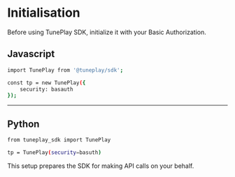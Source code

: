 # Initialisation 
Before using TunePlay SDK, initialize it with your Basic Authorization.

## Javascript 

```bash
import TunePlay from '@tuneplay/sdk';

const tp = new TunePlay({
    security: basauth
});

```

-----

## Python

```bash
from tuneplay_sdk import TunePlay

tp = TunePlay(security=basuth)

```
This setup prepares the SDK for making API calls on your behalf.